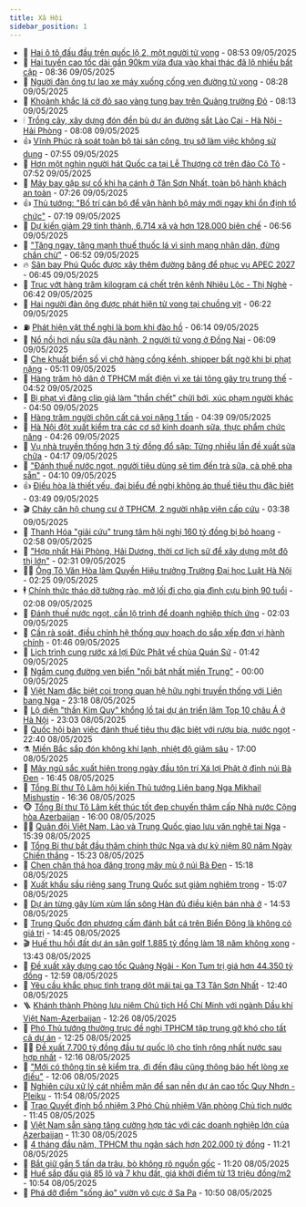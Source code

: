 ```yaml
---
title: Xã Hội
sidebar_position: 1
---
```


<!-- dantri-xa-hoi:START -->
- 🫣 [Hai ô tô đấu đầu trên quốc lộ 2, một người tử vong](https://dantri.com.vn/xa-hoi/hai-o-to-dau-dau-tren-quoc-lo-2-mot-nguoi-tu-vong-20250509154708547.htm) - 08:53 09/05/2025
- 💼 [Hai tuyến cao tốc dài gần 90km vừa đưa vào khai thác đã lộ nhiều bất cập](https://dantri.com.vn/xa-hoi/hai-tuyen-cao-toc-dai-gan-90km-vua-dua-vao-khai-thac-da-lo-nhieu-bat-cap-20250509143430758.htm) - 08:36 09/05/2025
- 🎊 [Người đàn ông tự lao xe máy xuống cống ven đường tử vong](https://dantri.com.vn/xa-hoi/nguoi-dan-ong-tu-lao-xe-may-xuong-cong-ven-duong-tu-vong-20250509152434157.htm) - 08:28 09/05/2025
- 🙉 [Khoảnh khắc lá cờ đỏ sao vàng tung bay trên Quảng trường Đỏ](https://dantri.com.vn/xa-hoi/khoanh-khac-la-co-do-sao-vang-tung-bay-tren-quang-truong-do-20250509151302471.htm) - 08:13 09/05/2025
- 🕯 [Trồng cây, xây dựng đón đền bù dự án đường sắt Lào Cai - Hà Nội - Hải Phòng](https://dantri.com.vn/xa-hoi/trong-cay-xay-dung-don-den-bu-du-an-duong-sat-lao-cai-ha-noi-hai-phong-20250509150159313.htm) - 08:08 09/05/2025
- 👍 [Vĩnh Phúc rà soát toàn bộ tài sản công, trụ sở làm việc không sử dụng](https://dantri.com.vn/xa-hoi/vinh-phuc-ra-soat-toan-bo-tai-san-cong-tru-so-lam-viec-khong-su-dung-20250509144227408.htm) - 07:55 09/05/2025
- 🤖 [Hơn một nghìn người hát Quốc ca tại Lễ Thượng cờ trên đảo Cô Tô](https://dantri.com.vn/xa-hoi/hon-mot-nghin-nguoi-hat-quoc-ca-tai-le-thuong-co-tren-dao-co-to-20250509144108032.htm) - 07:52 09/05/2025
- 🙉 [Máy bay gặp sự cố khi hạ cánh ở Tân Sơn Nhất, toàn bộ hành khách an toàn](https://dantri.com.vn/xa-hoi/may-bay-gap-su-co-khi-ha-canh-o-tan-son-nhat-toan-bo-hanh-khach-an-toan-20250509131443051.htm) - 07:26 09/05/2025
- 👍 [Thủ tướng: &quot;Bố trí cán bộ để vận hành bộ máy mới ngay khi ổn định tổ chức&quot;](https://dantri.com.vn/xa-hoi/thu-tuong-bo-tri-can-bo-de-van-hanh-bo-may-moi-ngay-khi-on-dinh-to-chuc-20250509141357429.htm) - 07:19 09/05/2025
- 🗽 [Dự kiến giảm 29 tỉnh thành, 6.714 xã và hơn 128.000 biên chế](https://dantri.com.vn/xa-hoi/du-kien-giam-29-tinh-thanh-6714-xa-va-hon-128000-bien-che-20250509122053828.htm) - 06:56 09/05/2025
- 🗽 [&quot;Tăng ngay, tăng mạnh thuế thuốc lá vì sinh mạng nhân dân, đừng chần chừ&quot;](https://dantri.com.vn/xa-hoi/tang-ngay-tang-manh-thue-thuoc-la-vi-sinh-mang-nhan-dan-dung-chan-chu-20250509134454300.htm) - 06:52 09/05/2025
- 🔥 [Sân bay Phú Quốc được xây thêm đường băng để phục vụ APEC 2027](https://dantri.com.vn/xa-hoi/san-bay-phu-quoc-duoc-xay-them-duong-bang-de-phuc-vu-apec-2027-20250509124633195.htm) - 06:45 09/05/2025
- 🦒 [Trục vớt hàng trăm kilogram cá chết trên kênh Nhiêu Lộc - Thị Nghè](https://dantri.com.vn/xa-hoi/truc-vot-hang-tram-kilogram-ca-chet-tren-kenh-nhieu-loc-thi-nghe-20250509122428076.htm) - 06:42 09/05/2025
- 🧐 [Hai người đàn ông được phát hiện tử vong tại chuồng vịt](https://dantri.com.vn/xa-hoi/hai-nguoi-dan-ong-duoc-phat-hien-tu-vong-tai-chuong-vit-20250509124915520.htm) - 06:22 09/05/2025
- ⛽️ [Phát hiện vật thể nghi là bom khi đào hồ](https://dantri.com.vn/xa-hoi/phat-hien-vat-the-nghi-la-bom-khi-dao-ho-20250509114329266.htm) - 06:14 09/05/2025
- 🚀 [Nổ nồi hơi nấu sữa đậu nành, 2 người tử vong ở Đồng Nai](https://dantri.com.vn/xa-hoi/no-noi-hoi-nau-sua-dau-nanh-2-nguoi-tu-vong-o-dong-nai-20250509130410704.htm) - 06:09 09/05/2025
- 🦒 [Che khuất biển số vì chở hàng cồng kềnh, shipper bất ngờ khi bị phạt nặng](https://dantri.com.vn/xa-hoi/che-khuat-bien-so-vi-cho-hang-cong-kenh-shipper-bat-ngo-khi-bi-phat-nang-20250509115450516.htm) - 05:11 09/05/2025
- 🦅 [Hàng trăm hộ dân ở TPHCM mất điện vì xe tải tông gãy trụ trung thế](https://dantri.com.vn/xa-hoi/hang-tram-ho-dan-o-tphcm-mat-dien-vi-xe-tai-tong-gay-tru-trung-the-20250509114630430.htm) - 04:52 09/05/2025
- 🚀 [Bị phạt vì đăng clip giả làm &quot;thần chết&quot; chửi bới, xúc phạm người khác](https://dantri.com.vn/xa-hoi/bi-phat-vi-dang-clip-gia-lam-than-chet-chui-boi-xuc-pham-nguoi-khac-20250509105231418.htm) - 04:50 09/05/2025
- 🦅 [Hàng trăm người chôn cất cá voi nặng 1 tấn](https://dantri.com.vn/xa-hoi/hang-tram-nguoi-chon-cat-ca-voi-nang-1-tan-20250509105012692.htm) - 04:39 09/05/2025
- 🤠 [Hà Nội đột xuất kiểm tra các cơ sở kinh doanh sữa, thực phẩm chức năng](https://dantri.com.vn/xa-hoi/ha-noi-dot-xuat-kiem-tra-cac-co-so-kinh-doanh-sua-thuc-pham-chuc-nang-20250509111248585.htm) - 04:26 09/05/2025
- 💄 [Vụ nhà truyền thống hơn 3 tỷ đồng đổ sập: Từng nhiều lần đề xuất sửa chữa](https://dantri.com.vn/xa-hoi/vu-nha-truyen-thong-hon-3-ty-dong-do-sap-tung-nhieu-lan-de-xuat-sua-chua-20250509095448008.htm) - 04:17 09/05/2025
- 🥷 [&quot;Đánh thuế nước ngọt, người tiêu dùng sẽ tìm đến trà sữa, cà phê pha sẵn&quot;](https://dantri.com.vn/xa-hoi/danh-thue-nuoc-ngot-nguoi-tieu-dung-se-tim-den-tra-sua-ca-phe-pha-san-20250509105607297.htm) - 04:10 09/05/2025
- 👍 [Điều hòa là thiết yếu, đại biểu đề nghị không áp thuế tiêu thụ đặc biệt](https://dantri.com.vn/xa-hoi/dieu-hoa-la-thiet-yeu-dai-bieu-de-nghi-khong-ap-thue-tieu-thu-dac-biet-20250509103706269.htm) - 03:49 09/05/2025
- 🎬 [Cháy căn hộ chung cư ở TPHCM, 2 người nhập viện cấp cứu](https://dantri.com.vn/xa-hoi/chay-can-ho-chung-cu-o-tphcm-2-nguoi-nhap-vien-cap-cuu-20250509102950195.htm) - 03:38 09/05/2025
- 🦒 [Thanh Hóa &quot;giải cứu&quot; trung tâm hội nghị 160 tỷ đồng bị bỏ hoang](https://dantri.com.vn/xa-hoi/thanh-hoa-giai-cuu-trung-tam-hoi-nghi-160-ty-dong-bi-bo-hoang-20250509092250847.htm) - 02:58 09/05/2025
- 🌊 [&quot;Hợp nhất Hải Phòng, Hải Dương, thời cơ lịch sử để xây dựng một đô thị lớn&quot;](https://dantri.com.vn/xa-hoi/hop-nhat-hai-phong-hai-duong-thoi-co-lich-su-de-xay-dung-mot-do-thi-lon-20250509090445050.htm) - 02:31 09/05/2025
- 🧑‍💻 [Ông Tô Văn Hòa làm Quyền Hiệu trưởng Trường Đại học Luật Hà Nội](https://dantri.com.vn/xa-hoi/ong-to-van-hoa-lam-quyen-hieu-truong-truong-dai-hoc-luat-ha-noi-20250509091817612.htm) - 02:25 09/05/2025
- 🕴 [Chính thức tháo dỡ tường rào, mở lối đi cho gia đình cựu binh 90 tuổi](https://dantri.com.vn/xa-hoi/chinh-thuc-thao-do-tuong-rao-mo-loi-di-cho-gia-dinh-cuu-binh-90-tuoi-20250509085947264.htm) - 02:08 09/05/2025
- 🤔 [Đánh thuế nước ngọt, cần lộ trình để doanh nghiệp thích ứng](https://dantri.com.vn/xa-hoi/danh-thue-nuoc-ngot-can-lo-trinh-de-doanh-nghiep-thich-ung-20250509085648159.htm) - 02:03 09/05/2025
- 💄 [Cần rà soát, điều chỉnh hệ thống quy hoạch do sắp xếp đơn vị hành chính](https://dantri.com.vn/xa-hoi/can-ra-soat-dieu-chinh-he-thong-quy-hoach-do-sap-xep-don-vi-hanh-chinh-20250509083721586.htm) - 01:46 09/05/2025
- 🧠 [Lịch trình cung rước xá lợi Đức Phật về chùa Quán Sứ](https://dantri.com.vn/xa-hoi/lich-trinh-cung-ruoc-xa-loi-duc-phat-ve-chua-quan-su-20250509082702123.htm) - 01:42 09/05/2025
- 🦣 [Ngắm cung đường ven biển &quot;nổi bật nhất miền Trung&quot;](https://dantri.com.vn/xa-hoi/ngam-cung-duong-ven-bien-noi-bat-nhat-mien-trung-20250503093719650.htm) - 00:00 09/05/2025
- 💫 [Việt Nam đặc biệt coi trọng quan hệ hữu nghị truyền thống với Liên bang Nga](https://dantri.com.vn/xa-hoi/viet-nam-dac-biet-coi-trong-quan-he-huu-nghi-truyen-thong-voi-lien-bang-nga-20250509061844711.htm) - 23:18 08/05/2025
- 🚀 [Lộ diện &quot;thần Kim Quy&quot; khổng lồ tại dự án triển lãm Top 10 châu Á ở Hà Nội](https://dantri.com.vn/xa-hoi/lo-dien-than-kim-quy-khong-lo-tai-du-an-trien-lam-top-10-chau-a-o-ha-noi-20250508182333436.htm) - 23:03 08/05/2025
- 🤔 [Quốc hội bàn việc đánh thuế tiêu thụ đặc biệt với rượu bia, nước ngọt](https://dantri.com.vn/xa-hoi/quoc-hoi-ban-viec-danh-thue-tieu-thu-dac-biet-voi-ruou-bia-nuoc-ngot-20250508210557193.htm) - 22:40 08/05/2025
- ⚗️ [Miền Bắc sắp đón không khí lạnh, nhiệt độ giảm sâu](https://dantri.com.vn/xa-hoi/mien-bac-sap-don-khong-khi-lanh-nhiet-do-giam-sau-20250508220819459.htm) - 17:00 08/05/2025
- 🫶 [Mây ngũ sắc xuất hiện trong ngày đầu tôn trí Xá lợi Phật ở đỉnh núi Bà Đen](https://dantri.com.vn/xa-hoi/may-ngu-sac-xuat-hien-trong-ngay-dau-ton-tri-xa-loi-phat-o-dinh-nui-ba-den-20250508211210095.htm) - 16:45 08/05/2025
- 🌮 [Tổng Bí thư Tô Lâm hội kiến Thủ tướng Liên bang Nga Mikhail Mishustin](https://dantri.com.vn/xa-hoi/tong-bi-thu-to-lam-hoi-kien-thu-tuong-lien-bang-nga-mikhail-mishustin-20250508233601667.htm) - 16:36 08/05/2025
- 🐵 [Tổng Bí thư Tô Lâm kết thúc tốt đẹp chuyến thăm cấp Nhà nước Cộng hòa Azerbaijan](https://dantri.com.vn/xa-hoi/tong-bi-thu-to-lam-ket-thuc-tot-dep-chuyen-tham-cap-nha-nuoc-cong-hoa-azerbaijan-20250508230005941.htm) - 16:00 08/05/2025
- 🧑‍🏫 [Quân đội Việt Nam, Lào và Trung Quốc giao lưu văn nghệ tại Nga](https://dantri.com.vn/xa-hoi/quan-doi-viet-nam-lao-va-trung-quoc-giao-luu-van-nghe-tai-nga-20250508223518021.htm) - 15:39 08/05/2025
- 💫 [Tổng Bí thư bắt đầu thăm chính thức Nga và dự kỷ niệm 80 năm Ngày Chiến thắng](https://dantri.com.vn/xa-hoi/tong-bi-thu-bat-dau-tham-chinh-thuc-nga-va-du-ky-niem-80-nam-ngay-chien-thang-20250508222606253.htm) - 15:23 08/05/2025
- 🦩 [Chen chân thả hoa đăng trong mây mù ở núi Bà Đen](https://dantri.com.vn/xa-hoi/chen-chan-tha-hoa-dang-trong-may-mu-o-nui-ba-den-20250508204625746.htm) - 15:18 08/05/2025
- 🦄 [Xuất khẩu sầu riêng sang Trung Quốc sụt giảm nghiêm trọng](https://dantri.com.vn/xa-hoi/xuat-khau-sau-rieng-sang-trung-quoc-sut-giam-nghiem-trong-20250508220304777.htm) - 15:07 08/05/2025
- 💂 [Dự án từng gây lùm xùm lấn sông Hàn đủ điều kiện bán nhà ở](https://dantri.com.vn/xa-hoi/du-an-tung-gay-lum-xum-lan-song-han-du-dieu-kien-ban-nha-o-20250508201536620.htm) - 14:53 08/05/2025
- 💄 [Trung Quốc đơn phương cấm đánh bắt cá trên Biển Đông là không có giá trị](https://dantri.com.vn/xa-hoi/trung-quoc-don-phuong-cam-danh-bat-ca-tren-bien-dong-la-khong-co-gia-tri-20250508213753942.htm) - 14:45 08/05/2025
- 🎬 [Huế thu hồi đất dự án sân golf 1.885 tỷ đồng làm 18 năm không xong](https://dantri.com.vn/xa-hoi/hue-thu-hoi-dat-du-an-san-golf-1885-ty-dong-lam-18-nam-khong-xong-20250508192449968.htm) - 13:43 08/05/2025
- 👀 [Đề xuất xây dựng cao tốc Quảng Ngãi - Kon Tum trị giá hơn 44.350 tỷ đồng](https://dantri.com.vn/xa-hoi/de-xuat-xay-dung-cao-toc-quang-ngai-kon-tum-tri-gia-hon-44350-ty-dong-20250508194124761.htm) - 12:59 08/05/2025
- 💃 [Yêu cầu khắc phục tình trạng dột mái tại ga T3 Tân Sơn Nhất](https://dantri.com.vn/xa-hoi/yeu-cau-khac-phuc-tinh-trang-dot-mai-tai-ga-t3-tan-son-nhat-20250508190510565.htm) - 12:40 08/05/2025
- 🪜 [Khánh thành Phòng lưu niệm Chủ tịch Hồ Chí Minh với ngành Dầu khí Việt Nam-Azerbaijan](https://dantri.com.vn/xa-hoi/khanh-thanh-phong-luu-niem-chu-tich-ho-chi-minh-voi-nganh-dau-khi-viet-nam-azerbaijan-20250508192632724.htm) - 12:26 08/05/2025
- 📝 [Phó Thủ tướng thường trực đề nghị TPHCM tập trung gỡ khó cho tất cả dự án](https://dantri.com.vn/xa-hoi/pho-thu-tuong-thuong-truc-de-nghi-tphcm-tap-trung-go-kho-cho-tat-ca-du-an-20250508191612614.htm) - 12:25 08/05/2025
- 🧑‍💻 [Đề xuất 7.700 tỷ đồng đầu tư quốc lộ cho tỉnh rộng nhất nước sau hợp nhất](https://dantri.com.vn/xa-hoi/de-xuat-7700-ty-dong-dau-tu-quoc-lo-cho-tinh-rong-nhat-nuoc-sau-hop-nhat-20250508183745053.htm) - 12:16 08/05/2025
- 👺 [&quot;Mới có thông tin sẽ kiểm tra, đi đến đâu cũng thông báo hết lòng xe điếu&quot;](https://dantri.com.vn/xa-hoi/moi-co-thong-tin-se-kiem-tra-di-den-dau-cung-thong-bao-het-long-xe-dieu-20250508184739812.htm) - 12:06 08/05/2025
- 🌮 [Nghiên cứu xử lý cát nhiễm mặn để san nền dự án cao tốc Quy Nhơn - Pleiku](https://dantri.com.vn/xa-hoi/nghien-cuu-xu-ly-cat-nhiem-man-de-san-nen-du-an-cao-toc-quy-nhon-pleiku-20250508181911091.htm) - 11:54 08/05/2025
- 🤭 [Trao Quyết định bổ nhiệm 3 Phó Chủ nhiệm Văn phòng Chủ tịch nước](https://dantri.com.vn/xa-hoi/trao-quyet-dinh-bo-nhiem-3-pho-chu-nhiem-van-phong-chu-tich-nuoc-20250508184505112.htm) - 11:45 08/05/2025
- 💪 [Việt Nam sẵn sàng tăng cường hợp tác với các doanh nghiệp lớn của Azerbaijan](https://dantri.com.vn/xa-hoi/viet-nam-san-sang-tang-cuong-hop-tac-voi-cac-doanh-nghiep-lon-cua-azerbaijan-20250508183025588.htm) - 11:30 08/05/2025
- 🧰 [4 tháng đầu năm, TPHCM thu ngân sách hơn 202.000 tỷ đồng](https://dantri.com.vn/xa-hoi/4-thang-dau-nam-tphcm-thu-ngan-sach-hon-202000-ty-dong-20250508180347740.htm) - 11:21 08/05/2025
- 🤡 [Bắt giữ gần 5 tấn da trâu, bò không rõ nguồn gốc](https://dantri.com.vn/xa-hoi/bat-giu-gan-5-tan-da-trau-bo-khong-ro-nguon-goc-20250508175858553.htm) - 11:20 08/05/2025
- 🦆 [Huế sắp đấu giá 85 lô và 7 khu đất, giá khởi điểm từ 13 triệu đồng/m2](https://dantri.com.vn/xa-hoi/hue-sap-dau-gia-85-lo-va-7-khu-dat-gia-khoi-diem-tu-13-trieu-dongm2-20250508163606314.htm) - 10:54 08/05/2025
- 🦍 [Phá dỡ điểm &quot;sống ảo&quot; vườn vô cực ở Sa Pa](https://dantri.com.vn/xa-hoi/pha-do-diem-song-ao-vuon-vo-cuc-o-sa-pa-20250508171745003.htm) - 10:50 08/05/2025<!-- dantri-xa-hoi:END -->
